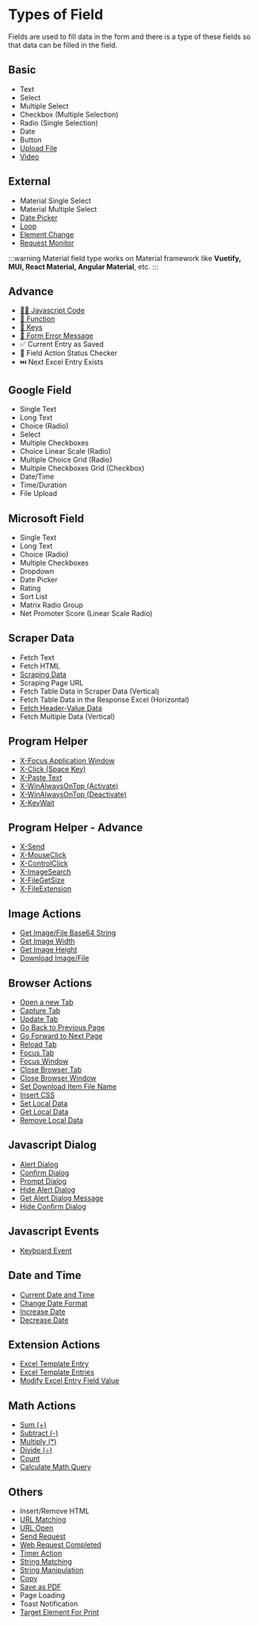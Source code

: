 # Types of Field

Fields are used to fill data in the form and there is a type of these fields so that data can be filled in the field.

## Basic

- Text
- Select
- Multiple Select
- Checkbox (Multiple Selection)
- Radio (Single Selection)
- Date
- Button
- [Upload File](/documentation/field-types/upload-file)
- [Video](/documentation/field-types/video)

## External

- Material Single Select
- Material Multiple Select
- [Date Picker](/documentation/field-types/date-picker)
- [Loop](/documentation/field-types/loop)
- [Element Change](/documentation/field-types/element-change)
- [Request Monitor](/documentation/field-types/request-monitor)

:::warning
Material field type works on Material framework like **Vuetify, MUI, React Material, Angular Material**, etc.
:::

## Advance

- [👩‍💻 Javascript Code](/documentation/field-types/javascript-code)
- [🚀 Function](/documentation/functions#predefined-function)
- [🔑 Keys](/documentation/keys#special-key)
- [🛑 Form Error Message](/documentation/field-types/form-error-message)
- ✅ Current Entry as Saved
- 📃 Field Action Status Checker
- ⏭️ Next Excel Entry Exists

## Google Field

- Single Text
- Long Text
- Choice (Radio)
- Select
- Multiple Checkboxes
- Choice Linear Scale (Radio)
- Multiple Choice Grid (Radio)
- Multiple Checkboxes Grid (Checkbox)
- Date/Time
- Time/Duration
- File Upload

## Microsoft Field

- Single Text
- Long Text
- Choice (Radio)
- Multiple Checkboxes
- Dropdown
- Date Picker
- Rating
- Sort List
- Matrix Radio Group
- Net Promoter Score (Linear Scale Radio)

## Scraper Data

- Fetch Text
- Fetch HTML
- [Scraping Data](/documentation/field-types/scraper-data#scraping-data)
- Scraping Page URL
- Fetch Table Data in Scraper Data (Vertical)
- Fetch Table Data in the Response Excel (Horizontal)
- [Fetch Header-Value Data](/documentation/field-types/scraper-data#fetch-header-value-data)
- Fetch Multiple Data (Vertical)

## Program Helper

- [X-Focus Application Window](/documentation/field-types/program-helper#x-focus-application-window)
- [X-Click (Space Key)](/documentation/field-types/program-helper#x-click-space-key)
- [X-Paste Text](/documentation/field-types/program-helper#x-paste-text)
- [X-WinAlwaysOnTop (Activate)](/documentation/field-types/program-helper#x-winalwaysontop-activate)
- [X-WinAlwaysOnTop (Deactivate)](/documentation/field-types/program-helper#x-winalwaysontop-deactivate)
- [X-KeyWait](/documentation/field-types/program-helper#x-keywait)

## Program Helper - Advance

- [X-Send](/documentation/field-types/program-helper#x-send)
- [X-MouseClick](/documentation/field-types/program-helper#x-mouseclick)
- [X-ControlClick](/documentation/field-types/program-helper#x-controlclick)
- [X-ImageSearch](/documentation/field-types/program-helper#x-imagesearch)
- [X-FileGetSize](/documentation/field-types/program-helper#x-filegetsize)
- [X-FileExtension](/documentation/field-types/program-helper#x-fileextension)

## Image Actions

- [Get Image/File Base64 String](/documentation/field-types/image-actions#get-image-file-base64-string)
- [Get Image Width](/documentation/field-types/image-actions#get-image-width)
- [Get Image Height](/documentation/field-types/image-actions#get-image-height)
- [Download Image/File](/documentation/field-types/image-actions#download-image-file)

## Browser Actions

- [Open a new Tab](/documentation/field-types/browser-actions#open-a-new-tab)
- [Capture Tab](/documentation/field-types/browser-actions#capture-tab)
- [Update Tab](/documentation/field-types/browser-actions#update-tab)
- [Go Back to Previous Page](/documentation/field-types/browser-actions#go-back-to-previous-page)
- [Go Forward to Next Page](/documentation/field-types/browser-actions#go-forward-to-next-page)
- [Reload Tab](/documentation/field-types/browser-actions#reload-tab)
- [Focus Tab](/documentation/field-types/browser-actions#focus-tab)
- [Focus Window](/documentation/field-types/browser-actions#focus-window)
- [Close Browser Tab](/documentation/field-types/browser-actions#close-browser-tab)
- [Close Browser Window](/documentation/field-types/browser-actions#close-browser-window)
- [Set Download Item File Name](/documentation/field-types/browser-actions#set-download-item-file-name)
- [Insert CSS](/documentation/field-types/browser-actions#insert-css)
- [Set Local Data](/documentation/field-types/browser-actions#set-local-data)
- [Get Local Data](/documentation/field-types/browser-actions#get-local-data)
- [Remove Local Data](/documentation/field-types/browser-actions#remove-local-data)

## Javascript Dialog

- [Alert Dialog](/documentation/field-types/javascript-dialog#alert-dialog)
- [Confirm Dialog](/documentation/field-types/javascript-dialog#confirm-dialog)
- [Prompt Dialog](/documentation/field-types/javascript-dialog#prompt-dialog)
- [Hide Alert Dialog](/documentation/field-types/javascript-dialog#hide-alert-dialog)
- [Get Alert Dialog Message](/documentation/field-types/javascript-dialog#get-alert-dialog-message)
- [Hide Confirm Dialog](/documentation/field-types/javascript-dialog#hide-confirm-dialog)

## Javascript Events

- [Keyboard Event](/documentation/field-types/javascript-events#keyboard-event)

## Date and Time

- [Current Date and Time](/documentation/field-types/date-time#current-date-and-time)
- [Change Date Format](/documentation/field-types/date-time#change-date-format)
- [Increase Date](/documentation/field-types/date-time#increase-date)
- [Decrease Date](/documentation/field-types/date-time#decrease-date)

## Extension Actions

- [Excel Template Entry](/documentation/field-types/extension-actions#excel-template-entry)
- [Excel Template Entries](/documentation/field-types/extension-actions#excel-template-entries)
- [Modify Excel Entry Field Value](/documentation/field-types/extension-actions#modify-excel-entry-field-value)

## Math Actions

- [Sum (+)](/documentation/field-types/math-actions#sum)
- [Subtract (-)](/documentation/field-types/math-actions#subtract)
- [Multiply (\*)](/documentation/field-types/math-actions#multiply)
- [Divide (÷)](/documentation/field-types/math-actions#divide-÷)
- [Count](/documentation/field-types/math-actions#count)
- [Calculate Math Query](/documentation/field-types/math-actions#calculate-math-query)

## Others

- Insert/Remove HTML
- [URL Matching](/documentation/field-types/url-matching)
- [URL Open](/documentation/field-types/url-open)
- [Send Request](/documentation/field-types/send-request)
- [Web Request Completed](/documentation/field-types/web-request-completed)
- [Timer Action](/documentation/field-types/timer-action)
- [String Matching](/documentation/field-types/string-matching)
- [String Manipulation](/documentation/field-types/string-manipulation)
- [Copy](/documentation/field-types/copy)
- [Save as PDF](/documentation/field-types/save-as-pdf)
- Page Loading
- Toast Notification
- [Target Element For Print](/documentation/field-types/target-element-for-print)
